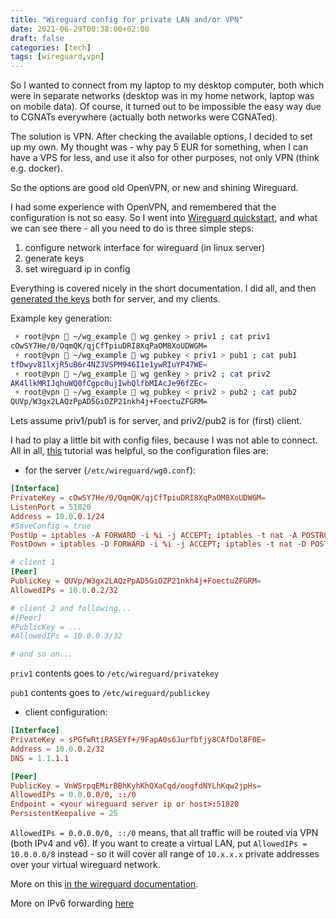 ```yaml
---
title: "Wireguard config for private LAN and/or VPN"
date: 2021-06-29T00:38:00+02:00
draft: false
categories: [tech]
tags: [wireguard,vpn]
---
```


So I wanted to connect from my laptop to my desktop computer, both which were in separate networks
(desktop was in my home network, laptop was on mobile data).
Of course, it turned out to be impossible the easy way due to CGNATs everywhere (actually both networks were CGNATed).

The solution is VPN. After checking the available options, I decided to set up my own.
My thought was - why pay 5 EUR for something, when I can have a VPS for less, and use it
also for other purposes, not only VPN (think e.g. docker).

So the options are good old OpenVPN, or new and shining Wireguard.

I had some experience with OpenVPN, and remembered that the configuration is not so easy.
So I went into [Wireguard quickstart](https://www.wireguard.com/quickstart/),
and what we can see there - all you need to do is three simple steps:

1. configure network interface for wireguard (in linux server)
2. generate keys
3. set wireguard ip in config

Everything is covered nicely in the short documentation.
I did all, and then [generated the keys](https://www.wireguard.com/quickstart/#key-generation) both for server, and my clients.


Example key generation:
```sh
 ⚡ root@vpn  ~/wg_example  wg genkey > priv1 ; cat priv1
cOwSY7He/0/OqmQK/qjCfTpiuDRI8XqPaOM8XoUDWGM=
 ⚡ root@vpn  ~/wg_example  wg pubkey < priv1 > pub1 ; cat pub1
tfDwyv81lxjR5uB6r4NZJVSPM946I1e1ywRIuYP47WE=
 ⚡ root@vpn  ~/wg_example  wg genkey > priv2 ; cat priv2
AK4llkMRIJqhuWQ0fCgpc0ujIwhQlfbMIAcJe96fZEc=
 ⚡ root@vpn  ~/wg_example  wg pubkey < priv2 > pub2 ; cat pub2
QUVp/W3gx2LAQzPpAD5GiOZP21nkh4j+FoectuZFGRM=
```

Lets assume priv1/pub1 is for server, and priv2/pub2 is for (first) client.

I had to play a little bit with config files, because I was not able to connect.
All in all, [this](https://upcloud.com/community/tutorials/get-started-wireguard-vpn/)
tutorial was helpful, so the configuration files are:

- for the server (`/etc/wireguard/wg0.conf`):
```conf
[Interface]
PrivateKey = cOwSY7He/0/OqmQK/qjCfTpiuDRI8XqPaOM8XoUDWGM=
ListenPort = 51820
Address = 10.0.0.1/24
#SaveConfig = true
PostUp = iptables -A FORWARD -i %i -j ACCEPT; iptables -t nat -A POSTROUTING -o eth0 -j MASQUERADE
PostDown = iptables -D FORWARD -i %i -j ACCEPT; iptables -t nat -D POSTROUTING -o eth0 -j MASQUERADE

# client 1
[Peer]
PublicKey = QUVp/W3gx2LAQzPpAD5GiOZP21nkh4j+FoectuZFGRM=
AllowedIPs = 10.0.0.2/32

# client 2 and following...
#[Peer]
#PublicKey = ...
#AllowedIPs = 10.0.0.3/32

# and so on...
```

`priv1` contents goes to `/etc/wireguard/privatekey`

`pub1` contents goes to `/etc/wireguard/publickey`

- client configuration:

```conf
[Interface]
PrivateKey = sPGfwRtiRASEYf+/9FapA0s6Jurfbfjy8CAfDol8F0E=
Address = 10.0.0.2/32
DNS = 1.1.1.1

[Peer]
PublicKey = VnWSrpqEMirBBhKyhKhQXaCqd/oogfdNYLhKqw2jpHs=
AllowedIPs = 0.0.0.0/0, ::/0
Endpoint = <your wireguard server ip or host>:51820
PersistentKeepalive = 25
```

`AllowedIPs = 0.0.0.0/0, ::/0` means, that all traffic will be routed via VPN (both IPv4 and v6).
If you want to create a virtual LAN, put `AllowedIPs = 10.0.0.0/8` instead - so it will cover
all range of `10.x.x.x` private addresses over your virtual wireguard network.


More on this [in the wireguard documentation](https://www.wireguard.com/#cryptokey-routing).


More on IPv6 forwarding [here](https://docs.pi-hole.net/guides/vpn/wireguard/internal/)
